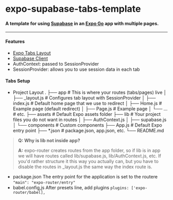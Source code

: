 # expo-supabase-tabs-template
#### A template for using [Supabase](https://supabase.com/ "Supabase") in an [Expo Go](https://expo.dev/client "Expo Go") app with multiple pages.

------------
#### Features
- [Expo Tabs Layout](https://docs.expo.dev/router/advanced/tabs/ "Expo Tabs Layout")
- [Supabase Client](https://supabase.com/docs/reference/javascript/v0/initializing "Supabase Client")
- AuthContext: passed to SessionProvider
- SessionProvider: allows you to use session data in each tab

#### Tabs Setup
- Project Layout
    .
    ├── app                  # This is where your routes (tabs/pages) live
    │   ├── _layout.js # Configures tab layout with SessionProvider
    │   ├── index.js # Default home page that we use to redirect
    │   ├── Home.js # Example page (default redirect)
    │   ├── Page.js # Example page
    │   └── ...                 # etc.
    ├── assets                    # Default Expo assets folder
    ├── lib                     # Your project files you do not want in routes
    │   ├── AuthContext.js
    │   ├── supabase.js
    │   └── components # Custom components 
    ├── App.js              # Default Expo entry point
    ├── *.json             # package.json, app.json, etc.
    └── README.md

> **Q: Why is lib not inside app?**
>
> **A:** expo-router creates routes from the app folder, so if lib is in app we will have routes called lib/supabase.js, lib/AuthContext.js, etc. If you'd rather structure it this way you actually can, but you have to disable the routes in _layout.js the same way the index route is.

- package.json
The entry point for the application is set to the routere
`"main": "expo-router/entry"`
- babel.config,js
After presets line, add plugins
`plugins: ['expo-router/babel],`